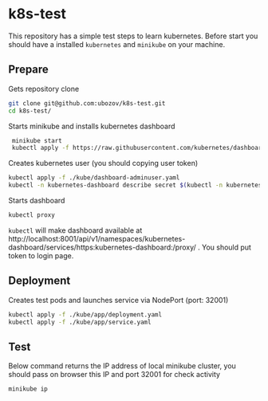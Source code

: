 # k8s-test

This repository has a simple test steps to learn kubernetes.
Before start you should have a installed `kubernetes` and `minikube` on your machine.

## Prepare
Gets repository clone
```bash
git clone git@github.com:ubozov/k8s-test.git
cd k8s-test/
```

Starts minikube and installs kubernetes dashboard
```bash
 minikube start
 kubectl apply -f https://raw.githubusercontent.com/kubernetes/dashboard/v1.10.1/src/deploy/recommended/kubernetes-dashboard.yaml
 ```

Creates kubernetes user (you should copying user token)
```bash
kubectl apply -f ./kube/dashboard-adminuser.yaml
kubectl -n kubernetes-dashboard describe secret $(kubectl -n kubernetes-dashboard get secret | grep admin-user | awk '{print $1}')
```

Starts dashboard
```bash
kubectl proxy
```
`kubectl` will make dashboard available at http://localhost:8001/api/v1/namespaces/kubernetes-dashboard/services/https:kubernetes-dashboard:/proxy/ . You should put token to login page.

## Deployment
Creates test pods and launches service via NodePort (port: 32001)
```bash
kubectl apply -f ./kube/app/deployment.yaml
kubectl apply -f ./kube/app/service.yaml
```

## Test
Below command returns the IP address of local minikube cluster, you should pass on browser this IP and port 32001 for check activity
```bash
minikube ip
```


